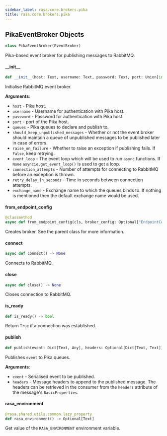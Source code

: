 ```yaml
---
sidebar_label: rasa.core.brokers.pika
title: rasa.core.brokers.pika
---
```

## PikaEventBroker Objects

```python
class PikaEventBroker(EventBroker)
```

Pika-based event broker for publishing messages to RabbitMQ.

#### \_\_init\_\_

```python
def __init__(host: Text, username: Text, password: Text, port: Union[int, Text] = 5672, queues: Union[List[Text], Tuple[Text, ...], Text, None] = None, should_keep_unpublished_messages: bool = True, raise_on_failure: bool = False, event_loop: Optional[AbstractEventLoop] = None, connection_attempts: int = 20, retry_delay_in_seconds: float = 5, exchange_name: Text = RABBITMQ_EXCHANGE, **kwargs: Any, ,)
```

Initialise RabbitMQ event broker.

**Arguments**:

- `host` - Pika host.
- `username` - Username for authentication with Pika host.
- `password` - Password for authentication with Pika host.
- `port` - port of the Pika host.
- `queues` - Pika queues to declare and publish to.
- `should_keep_unpublished_messages` - Whether or not the event broker should
  maintain a queue of unpublished messages to be published later in
  case of errors.
- `raise_on_failure` - Whether to raise an exception if publishing fails. If
  `False`, keep retrying.
- `event_loop` - The event loop which will be used to run `async` functions. If
  `None` `asyncio.get_event_loop()` is used to get a loop.
- `connection_attempts` - Number of attempts for connecting to RabbitMQ before
  an exception is thrown.
- `retry_delay_in_seconds` - Time in seconds between connection attempts.
- `exchange_name` - Exchange name to which the queues binds to.
  If nothing is mentioned then the default exchange name would be used.

#### from\_endpoint\_config

```python
@classmethod
async def from_endpoint_config(cls, broker_config: Optional["EndpointConfig"], event_loop: Optional[AbstractEventLoop] = None) -> Optional["PikaEventBroker"]
```

Creates broker. See the parent class for more information.

#### connect

```python
async def connect() -> None
```

Connects to RabbitMQ.

#### close

```python
async def close() -> None
```

Closes connection to RabbitMQ.

#### is\_ready

```python
def is_ready() -> bool
```

Return `True` if a connection was established.

#### publish

```python
def publish(event: Dict[Text, Any], headers: Optional[Dict[Text, Text]] = None) -> None
```

Publishes `event` to Pika queues.

**Arguments**:

- `event` - Serialised event to be published.
- `headers` - Message headers to append to the published message. The headers
  can be retrieved in the consumer from the `headers` attribute of the
  message&#x27;s `BasicProperties`.

#### rasa\_environment

```python
@rasa.shared.utils.common.lazy_property
def rasa_environment() -> Optional[Text]
```

Get value of the `RASA_ENVIRONMENT` environment variable.

